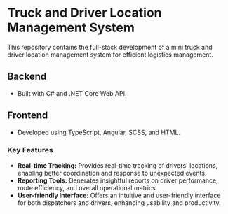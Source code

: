 # Truck and Driver Location Management System

This repository contains the full-stack development of a mini truck and driver location management system for efficient logistics management.

## Backend
- Built with C# and .NET Core Web API.

## Frontend
- Developed using TypeScript, Angular, SCSS, and HTML.

### Key Features
- **Real-time Tracking:** Provides real-time tracking of drivers' locations, enabling better coordination and response to unexpected events.
- **Reporting Tools:** Generates insightful reports on driver performance, route efficiency, and overall operational metrics.
- **User-friendly Interface:** Offers an intuitive and user-friendly interface for both dispatchers and drivers, enhancing usability and productivity.
